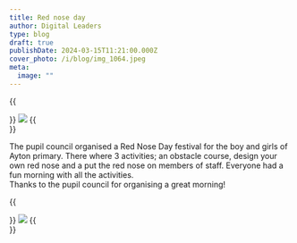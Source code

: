 ```yaml
---
title: Red nose day
author: Digital Leaders
type: blog
draft: true
publishDate: 2024-03-15T11:21:00.000Z
cover_photo: /i/blog/img_1064.jpeg
meta:
  image: ""
---
```

{{<aside side="right">}}
![](/i/blog/img_1065.jpeg)
{{</aside>}}

The pupil council organised a Red Nose Day festival for the boy and girls of Ayton primary. There where 3 activities; an obstacle course, design your own red nose and a put the red nose on members of staff. Everyone had a fun morning with all the activities. \
Thanks to the pupil council for organising a great morning!

{{<aside side="left">}}
![](/i/blog/img_1063.jpeg)
{{</aside>}}

